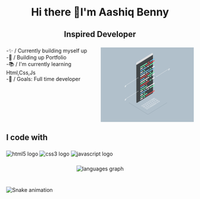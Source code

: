 <h1 align="center">Hi there 👋I'm Aashiq Benny</h1>

###

<h2 align="center">Inspired Developer</h2>

###

<img align="right" height="200" width="250" src="Comp Gif.gif"  />

###

<p align="left">-✨ / Currently building myself up<br>-🧱 / Building up Portfolio<br>-📚 / I'm currently learning Html,Css,Js<br>-🎯 / Goals: Full time developer</p>

###

<br clear="both">

<h2 align="left">I code with</h2>

###

<div align="left">
  <img src="https://cdn.jsdelivr.net/gh/devicons/devicon/icons/html5/html5-original.svg" height="40" width="52" alt="html5 logo"  />
  <img src="https://cdn.jsdelivr.net/gh/devicons/devicon/icons/css3/css3-original.svg" height="40" width="52" alt="css3 logo"  />
  <img src="https://cdn.jsdelivr.net/gh/devicons/devicon/icons/javascript/javascript-original.svg" height="40" width="52" alt="javascript logo"  />
</div>

###

<div align="center">
  <img src="https://github-readme-stats.vercel.app/api/top-langs?username=SpringWater42&locale=en&hide_title=false&layout=compact&card_width=320&langs_count=5&theme=dracula&hide_border=false&order=2" height="150" alt="languages graph"  />
</div>

###

<br clear="both">

<img src="Animation" alt="Snake animation" />

###
